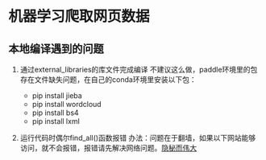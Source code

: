 # 机器学习爬取网页数据

## 本地编译遇到的问题
1. 通过external_libraries的库文件完成编译
   不建议这么做，paddle环境里的包存在文件缺失问题，在自己的conda环境里安装以下包：
   *  pip install jieba
   *  pip install wordcloud
   *  pip install bs4
   *  pip install lxml
  
2. 运行代码时偶尔find_all()函数报错
  办法：问题在于翻墙，如果以下网站能够访问，就不会报错，报错请先解决网络问题。[隐秘而伟大](https://baike.baidu.com/item/%E9%9A%90%E7%A7%98%E8%80%8C%E4%BC%9F%E5%A4%A7)
  

